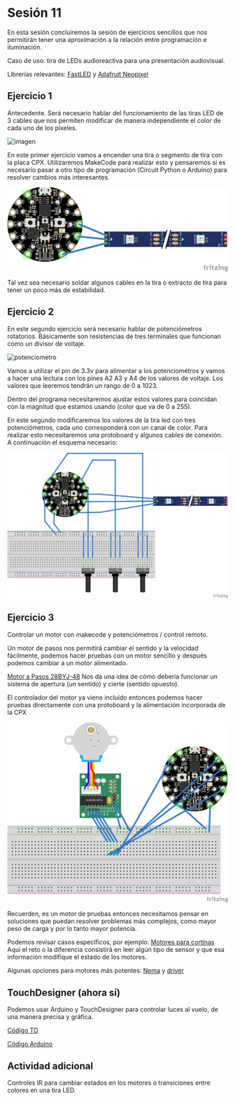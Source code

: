 # Sesión 11

En esta sesión concluiremos la sesión de ejercicios sencillos que nos permitirán tener una aproximación a la relación entre programación e iluminación. 

Caso de uso: tira de LEDs audioreactiva para una presentación audiovisual. 

Librerías relevantes: [FastLED](https://github.com/FastLED/FastLED) y [Adafruit Neopixel](https://github.com/adafruit/Adafruit_NeoPixel)

## Ejercicio 1

Antecedente. Será necesario hablar del funcionamiento de las tiras LED de 3 cables que nos permiten modificar de manera independiente el color de cada uno de los pixeles. 

![imagen](https://uelectronics.com/wp-content/uploads/2022/06/AR3208-Tira-Led-Neopixel-5m-WS2812B-Pinout.jpg)

En este primer ejercicio vamos a encender una tira o segmento de tira con la placa CPX. Utilizaremos MakeCode para realizar esto y pensaremos si es necesario pasar a otro tipo de programación (Circuit Python o Arduino) para resolver cambios más interesantes. 

![tresCables](./img/tiraLED3cables.png)

Tal vez sea necesario soldar algunos cables en la tira o extracto de tira para tener un poco más de estabilidad. 

## Ejercicio 2

En este segundo ejercicio será necesario hablar de potenciómetros rotatorios. Básicamente son resistencias de tres terminales que funcionan como un divisor de voltaje. 

![potenciometro](https://uelectronics.com/wp-content/uploads/2022/04/Dimensiones-potenciometro-3-pines-Eje-de-20mm.jpg)

Vamos a utilizar el pin de 3.3v para alimentar a los potenciométros y vamos a hacer una lectura con los pines A2 A3 y A4 de los valores de voltaje. Los valores que leeremos tendrán un rango de 0 a 1023.

Dentro del programa necesitaremos ajustar estos valores para coincidan con la magnitud que estamos usando (color que va de 0 a 255). 

En este segundo modificaremos los valores de la tira led con tres potenciómetros, cada uno corresponderá con un canal de color. Para realizar esto necesitaremos una protoboard y algunos cables de conexión. A continuación el esquema necesario: 

![potenciometros](./img/tiraLED3cablesPotenciometros.png)

## Ejercicio 3

Controlar un motor con makecode y potenciómetros / control remoto. 

Un motor de pasos nos permitirá cambiar el sentido y la velocidad fácilmente, podemos hacer pruebas con un motor sencillo y después podemos cambiar a un motor alimentado. 

[Motor a Pasos 28BYJ-48](https://uelectronics.com/producto/motor-a-pasos-con-controlador/) Nos da una idea de cómo debería funcionar un sistema de apertura (un sentido) y cierte (sentido opuesto).

El controlador del motor ya viene incluído entonces podemos hacer pruebas directamente con una protoboard y la alimentación incorporada de la CPX

![motor y CPX](./img/motorCPX_bb.png)

Recuerden, es un motor de pruebas entonces necesitamos pensar en soluciones que puedan resolver problemas más complejos, como mayor peso de carga y por lo tanto mayor potencia. 

Podemos revisar casos específicos, por ejemplo: [Motores para cortinas](https://uelectronics.com/producto/sonoff-zbcurtain-motor-inteligente-para-cortina/) Aqui el reto o la diferencia consistirá en leer algún tipo de sensor y que esa información modifique el estado de los motores. 

Algunas opciones para motores más potentes: [Nema](https://uelectronics.com/producto/nema-17-motor-a-pasos-17hs8401/) y [driver](https://uelectronics.com/producto/a4988-driver-para-motor-a-pasos-con-disipador/)

## TouchDesigner (ahora sí)

Podemos usar Arduino y TouchDesigner para controlar luces al vuelo, de una manera precisa y gráfica. 

[Código TD]()

[Código Arduino]()

## Actividad adicional

Controles IR para cambiar estados en los motores o transiciones entre colores en una tira LED. 